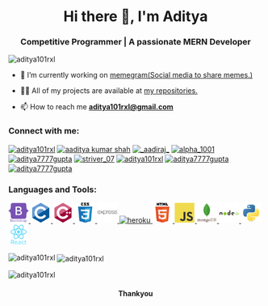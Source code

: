<!-- ### Hi there 👋, I'm Aditya -->

<h1 align="center">Hi there 👋, I'm Aditya</h1>
<h3 align="center">Competitive Programmer | A passionate MERN Developer</h3>

<p align="left"> <img src="https://komarev.com/ghpvc/?username=aditya101rxl&label=Profile%20views&color=0e75b6&style=flat" alt="aditya101rxl" /> </p>

- 🔭 I’m currently working on [memegram(Social media to share memes.)](https://github.com/aditya101rxl/MiliGram_insta-clone)

- 👨‍💻 All of my projects are available at [my repositories.](https://github.com/aditya101rxl?tab=repositories)

- 📫 How to reach me **aditya101rxl@gmail.com**

<h3 align="left">Connect with me:</h3>
<p align="left">
<a href="https://linkedin.com/in/aditya101rxl" target="blank"><img align="center" src="https://raw.githubusercontent.com/rahuldkjain/github-profile-readme-generator/master/src/images/icons/Social/linked-in-alt.svg" alt="aditya101rxl" height="30" width="40" /></a>
<a href="https://fb.com/aaditya kumar shah" target="blank"><img align="center" src="https://raw.githubusercontent.com/rahuldkjain/github-profile-readme-generator/master/src/images/icons/Social/facebook.svg" alt="aaditya kumar shah" height="30" width="40" /></a>
<a href="https://instagram.com/_aadiraj_" target="blank"><img align="center" src="https://raw.githubusercontent.com/rahuldkjain/github-profile-readme-generator/master/src/images/icons/Social/instagram.svg" alt="_aadiraj_" height="30" width="40" /></a>
<a href="https://www.codechef.com/users/alpha_1001" target="blank"><img align="center" src="https://cdn.jsdelivr.net/npm/simple-icons@3.1.0/icons/codechef.svg" alt="alpha_1001" height="30" width="40" /></a>
<a href="https://www.hackerrank.com/aditya7777gupta" target="blank"><img align="center" src="https://raw.githubusercontent.com/rahuldkjain/github-profile-readme-generator/master/src/images/icons/Social/hackerrank.svg" alt="aditya7777gupta" height="30" width="40" /></a>
<a href="https://codeforces.com/profile/striver_07" target="blank"><img align="center" src="https://raw.githubusercontent.com/rahuldkjain/github-profile-readme-generator/master/src/images/icons/Social/codeforces.svg" alt="striver_07" height="30" width="40" /></a>
<a href="https://www.leetcode.com/aditya101rxl" target="blank"><img align="center" src="https://raw.githubusercontent.com/rahuldkjain/github-profile-readme-generator/master/src/images/icons/Social/leet-code.svg" alt="aditya101rxl" height="30" width="40" /></a>
<a href="https://www.hackerearth.com/aditya7777gupta" target="blank"><img align="center" src="https://raw.githubusercontent.com/rahuldkjain/github-profile-readme-generator/master/src/images/icons/Social/hackerearth.svg" alt="aditya7777gupta" height="30" width="40" /></a>
<a href="https://auth.geeksforgeeks.org/user/aditya7777gupta" target="blank"><img align="center" src="https://raw.githubusercontent.com/rahuldkjain/github-profile-readme-generator/master/src/images/icons/Social/geeks-for-geeks.svg" alt="aditya7777gupta" height="30" width="40" /></a>
</p>

<h3 align="left">Languages and Tools:</h3>
<p align="left"> <a href="https://getbootstrap.com" target="_blank" rel="noreferrer"> <img src="https://raw.githubusercontent.com/devicons/devicon/master/icons/bootstrap/bootstrap-plain-wordmark.svg" alt="bootstrap" width="40" height="40"/> </a> <a href="https://www.cprogramming.com/" target="_blank" rel="noreferrer"> <img src="https://raw.githubusercontent.com/devicons/devicon/master/icons/c/c-original.svg" alt="c" width="40" height="40"/> </a> <a href="https://www.w3schools.com/cpp/" target="_blank" rel="noreferrer"> <img src="https://raw.githubusercontent.com/devicons/devicon/master/icons/cplusplus/cplusplus-original.svg" alt="cplusplus" width="40" height="40"/> </a> <a href="https://www.w3schools.com/css/" target="_blank" rel="noreferrer"> <img src="https://raw.githubusercontent.com/devicons/devicon/master/icons/css3/css3-original-wordmark.svg" alt="css3" width="40" height="40"/> </a> <a href="https://expressjs.com" target="_blank" rel="noreferrer"> <img src="https://raw.githubusercontent.com/devicons/devicon/master/icons/express/express-original-wordmark.svg" alt="express" width="40" height="40"/> </a> <a href="https://heroku.com" target="_blank" rel="noreferrer"> <img src="https://www.vectorlogo.zone/logos/heroku/heroku-icon.svg" alt="heroku" width="40" height="40"/> </a> <a href="https://www.w3.org/html/" target="_blank" rel="noreferrer"> <img src="https://raw.githubusercontent.com/devicons/devicon/master/icons/html5/html5-original-wordmark.svg" alt="html5" width="40" height="40"/> </a> <a href="https://developer.mozilla.org/en-US/docs/Web/JavaScript" target="_blank" rel="noreferrer"> <img src="https://raw.githubusercontent.com/devicons/devicon/master/icons/javascript/javascript-original.svg" alt="javascript" width="40" height="40"/> </a> <a href="https://www.mongodb.com/" target="_blank" rel="noreferrer"> <img src="https://raw.githubusercontent.com/devicons/devicon/master/icons/mongodb/mongodb-original-wordmark.svg" alt="mongodb" width="40" height="40"/> </a> <a href="https://nodejs.org" target="_blank" rel="noreferrer"> <img src="https://raw.githubusercontent.com/devicons/devicon/master/icons/nodejs/nodejs-original-wordmark.svg" alt="nodejs" width="40" height="40"/> </a> <a href="https://www.python.org" target="_blank" rel="noreferrer"> <img src="https://raw.githubusercontent.com/devicons/devicon/master/icons/python/python-original.svg" alt="python" width="40" height="40"/> </a> <a href="https://reactjs.org/" target="_blank" rel="noreferrer"> <img src="https://raw.githubusercontent.com/devicons/devicon/master/icons/react/react-original-wordmark.svg" alt="react" width="40" height="40"/> </a> </p>

<p><img align="left" src="https://github-readme-stats.vercel.app/api/top-langs?username=aditya101rxl&show_icons=true&locale=en&layout=compact" alt="aditya101rxl" /></p>

<p>&nbsp;<img align="center" src="https://github-readme-stats.vercel.app/api?username=aditya101rxl&show_icons=true&locale=en" alt="aditya101rxl" /></p>

<p><img align="center" src="https://github-readme-streak-stats.herokuapp.com/?user=aditya101rxl&" alt="aditya101rxl" /></p>

<h4 align="center">Thankyou</h4>

